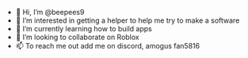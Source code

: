 - 👋 Hi, I’m @beepees9
- 👀 I’m interested in getting a helper to help me try to make a software
- 🌱 I’m currently learning how to build apps
- 💞️ I’m looking to collaborate on Roblox
- 📫 To reach me out add me on discord, amogus fan5816

<!---
beepees9/beepees9 is a ✨ special ✨ repository because its `README.md` (this file) appears on your GitHub profile.
You can click the Preview link to take a look at your changes.
--->
